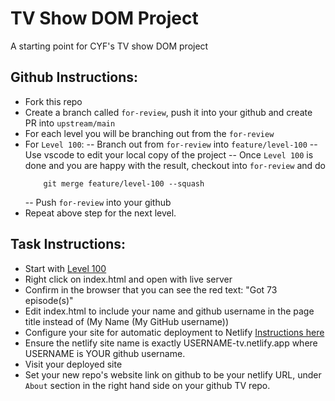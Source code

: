 # TV Show DOM Project

A starting point for CYF's TV show DOM project

## Github Instructions:
- Fork this repo
- Create a branch called `for-review`, push it into your github and create PR into `upstream/main`
- For each level you will be branching out from the `for-review`
- For `Level 100`: 
    -- Branch out from `for-review` into `feature/level-100`
    -- Use vscode to edit your local copy of the project
    -- Once `Level 100` is done and you are happy with the result, checkout into `for-review` and do 
    ```shell
        git merge feature/level-100 --squash
    ```
    -- Push `for-review` into your github
- Repeat above step for the next level.

## Task Instructions:
- Start with [Level 100](https://syllabus.codeyourfuture.io/js-core-3/tv-show-dom-project/level-100)
- Right click on index.html and open with live server
- Confirm in the browser that you can see the red text: "Got 73 episode(s)"
- Edit index.html to include your name and github username in the page title instead of (My Name (My GitHub username))
- Configure your site for automatic deployment to Netlify [Instructions here](https://syllabus.codeyourfuture.io/guides/deployment-netlify/)
- Ensure the netlify site name is exactly USERNAME-tv.netlify.app where USERNAME is YOUR github username.
- Visit your deployed site
- Set your new repo's website link on github to be your netlify URL, under `About` section in the right hand side on your github TV repo.
